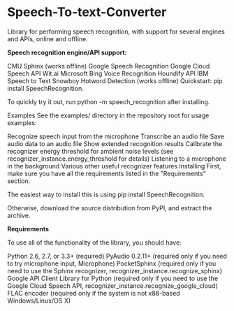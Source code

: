 # Speech-To-text-Converter
Library for performing speech recognition, with support for several engines and APIs, online and offline.

**Speech recognition engine/API support:**

CMU Sphinx (works offline)
Google Speech Recognition
Google Cloud Speech API
Wit.ai
Microsoft Bing Voice Recognition
Houndify API
IBM Speech to Text
Snowboy Hotword Detection (works offline)
Quickstart: pip install SpeechRecognition. 

To quickly try it out, run python -m speech_recognition after installing.

Examples
See the examples/ directory in the repository root for usage examples:

Recognize speech input from the microphone
Transcribe an audio file
Save audio data to an audio file
Show extended recognition results
Calibrate the recognizer energy threshold for ambient noise levels (see recognizer_instance.energy_threshold for details)
Listening to a microphone in the background
Various other useful recognizer features
Installing
First, make sure you have all the requirements listed in the "Requirements" section.

The easiest way to install this is using pip install SpeechRecognition.

Otherwise, download the source distribution from PyPI, and extract the archive.


**Requirements**

To use all of the functionality of the library, you should have:

Python 2.6, 2.7, or 3.3+ (required)
PyAudio 0.2.11+ (required only if you need to try microphone input, Microphone)
PocketSphinx (required only if you need to use the Sphinx recognizer, recognizer_instance.recognize_sphinx)
Google API Client Library for Python (required only if you need to use the Google Cloud Speech API, recognizer_instance.recognize_google_cloud)
FLAC encoder (required only if the system is not x86-based Windows/Linux/OS X)
